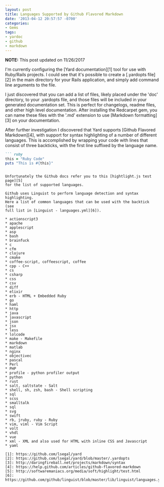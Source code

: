 ```yaml
---
layout: post
title: Languages Supported by Github Flavored Markdown
date: '2013-04-12 20:57:57 -0700'
categories:
- Gems
tags:
- yardoc
- github
- markdown
---
```


__NOTE:__ This post updated on 11/26/2017

I'm currently configuring the [Yard documentation][1] tool for use with
Ruby/Rails projects. I could see that it's possible to create a
[.yardopts file][2] in the main directory for your Rails application, and
simply add command line arguments to the file.

I just discovered that you can add a list of files, likely placed under the
'doc' directory, to your .yardopts file, and those files will be included in
your generated documentation set. This is perfect for changelogs, readme
files, and other high level documentation. After installing the Redcarpet gem,
you can name these files with the '.md' extension to use
[Markdown formatting][3] on your documentation.

After further investigation I discovered that Yard supports
[Github Flavored Markdown][4], with support for syntax highlighting of a
number of different languages. This is accomplished by wrapping your code with
lines that consist of three backticks, with the first line suffixed by the
language name.

``` markdown
``` ruby
this = "Ruby Code"
puts "This is #{this}"
```
```

Unfortunately the Github docs refer you to this [hightlight.js test page][5]
for the list of supported languages.

Github uses Linguist to perform language detection and syntax highlighting.
Here a list of common languages that can be used with the backtick (see
full list in [Linguist - languages.yml][6]).

* actionscript3
* apache
* applescript
* asp
* bash
* brainfuck
* c
* cfm
* clojure
* cmake
* coffee-script, coffeescript, coffee
* cpp - C++
* cs
* csharp
* css
* csv
* diff
* elixir
* erb - HTML + Embedded Ruby
* go
* haml
* http
* java
* javascript
* json
* jsx
* less
* lolcode
* make - Makefile
* markdown
* matlab
* nginx
* objectivec
* pascal
* Perl
* PHP
* profile - python profiler output
* python
* rust
* salt, saltstate - Salt
* shell, sh, zsh, bash - Shell scripting
* sql
* scss
* smalltalk
* sql
* svg
* swift
* rb, jruby, ruby - Ruby
* vim, viml - Vim Script
* volt
* vhdl
* vue
* xml - XML and also used for HTML with inline CSS and Javascript
* yaml

[1]: https://github.com/lsegal/yard
[2]: https://github.com/lsegal/yard/blob/master/.yardopts
[3]: http://daringfireball.net/projects/markdown/syntax
[4]: https://help.github.com/articles/github-flavored-markdown
[5]: http://softwaremaniacs.org/media/soft/highlight/test.html
[6]: https://github.com/github/linguist/blob/master/lib/linguist/languages.yml
